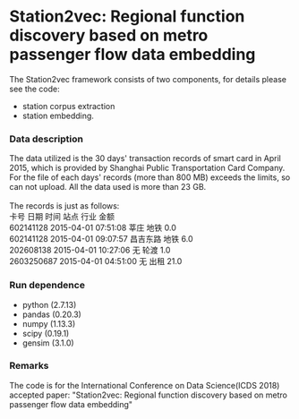 # Station2vec: Regional function discovery based on metro passenger flow data embedding
The Station2vec framework consists of two components, for details please see the code: 
* station corpus extraction
* station embedding.<br>
### Data description
The data utilized is the 30 days' transaction records of smart card in April 2015, which is provided by Shanghai Public Transportation Card Company. For the file of each days' records (more than 800 MB) exceeds the limits, so can not upload. All the data used is more than 23 GB.<br>
<br>
The records is just as follows:<br>
卡号	        日期	       时间	      站点	  行业	  金额<br>
602141128	  2015-04-01	 07:51:08	   莘庄	   地铁	    0.0<br>
602141128	  2015-04-01	 09:07:57	  昌吉东路	地铁	   6.0<br>
202608138	  2015-04-01	 10:27:06	    无	     轮渡	   1.0<br>
2603250687	2015-04-01	 04:51:00	    无	     出租	   21.0<br>
### Run dependence
* python (2.7.13)
* pandas (0.20.3)
* numpy (1.13.3)
* scipy (0.19.1)
* gensim (3.1.0)
### Remarks
The code is for the International Conference on Data Science(ICDS 2018) accepted paper: "Station2vec: Regional function discovery based on metro passenger flow data embedding"

